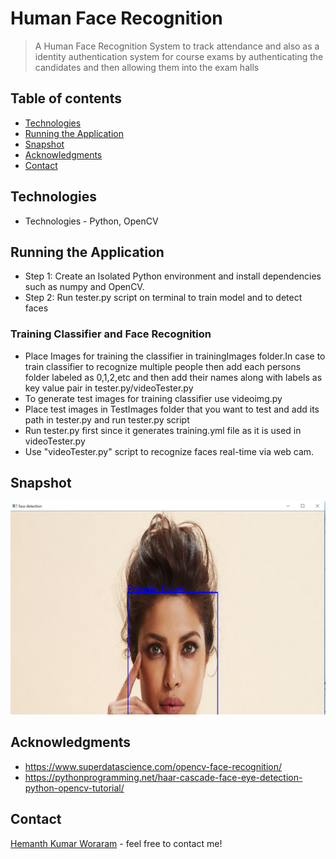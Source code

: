 # Human Face Recognition

> A Human Face Recognition System to track attendance and also as a identity authentication system for course exams by authenticating the candidates and then allowing them into the exam halls

## Table of contents
* [Technologies](#technologies)
* [Running the Application](#running-the-application)
* [Snapshot](#snapshots)
* [Acknowledgments](#acknowledgments)
* [Contact](#contact)

## Technologies
* Technologies - Python, OpenCV

## Running the Application
* Step 1: Create an Isolated Python environment and install dependencies such as numpy and OpenCV.
* Step 2: Run tester.py script on terminal to train model and to detect faces
### Training Classifier and Face Recognition
* Place Images for training the classifier in trainingImages folder.In case to train classifier to recognize multiple people then add each persons folder labeled as 0,1,2,etc and then add their names along with labels as key value pair in tester.py/videoTester.py
* To generate test images for training classifier use videoimg.py
* Place test images in TestImages folder that you want to test and add its path in tester.py and run tester.py script
* Run tester.py first since it generates training.yml file as it is used in videoTester.py
* Use "videoTester.py" script to recognize faces real-time via web cam.

## Snapshot
![Example snapshot](./snapshot/hfc1.png)

## Acknowledgments
* https://www.superdatascience.com/opencv-face-recognition/
* https://pythonprogramming.net/haar-cascade-face-eye-detection-python-opencv-tutorial/

## Contact
[Hemanth Kumar Woraram](https://hemanthkumarw.com/) - feel free to contact me!


